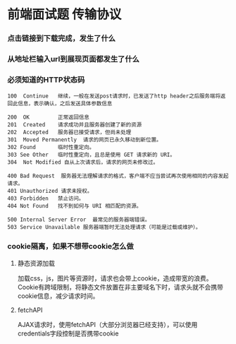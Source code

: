 # 前端面试题 传输协议

### 点击链接到下载完成，发生了什么

### 从地址栏输入url到展现页面都发生了什么

### 必须知道的HTTP状态码
```
100  Continue   继续，一般在发送post请求时，已发送了http header之后服务端将返回此信息，表示确认，之后发送具体参数信息

200  OK         正常返回信息
201  Created    请求成功并且服务器创建了新的资源
202  Accepted   服务器已接受请求，但尚未处理
301  Moved Permanently  请求的网页已永久移动到新位置。
302 Found       临时性重定向。
303 See Other   临时性重定向，且总是使用 GET 请求新的 URI。
304  Not Modified 自从上次请求后，请求的网页未修改过。

400 Bad Request  服务器无法理解请求的格式，客户端不应当尝试再次使用相同的内容发起请求。
401 Unauthorized 请求未授权。
403 Forbidden   禁止访问。
404 Not Found   找不到如何与 URI 相匹配的资源。

500 Internal Server Error  最常见的服务器端错误。
503 Service Unavailable 服务器端暂时无法处理请求（可能是过载或维护）。
```

### cookie隔离，如果不想带cookie怎么做
1. 静态资源加载

    加载css，js，图片等资源时，请求也会带上cookie，造成带宽的浪费。Cookie有跨域限制，将静态文件放置在非主要域名下时，请求头就不会携带cookie信息，减少请求时间。

2. fetchAPI
    
    AJAX请求时，使用fetchAPI（大部分浏览器已经支持），可以使用credentials字段控制是否携带cookie

